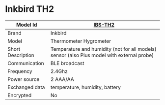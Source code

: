 # Inkbird TH2

|Model Id|[IBS-TH2](https://github.com/theengs/decoder/blob/development/src/devices/IBS_THBP01B_json.h)|
|-|-|
|Brand|Inkbird|
|Model|Thermometer Hygrometer|
|Short Description|Temperature and humidity (not for all models) sensor (also Plus model with external probe)|
|Communication|BLE broadcast|
|Frequency|2.4Ghz|
|Power source|2 AAA/AA|
|Exchanged data|temperature, humidity, battery|
|Encrypted|No|
